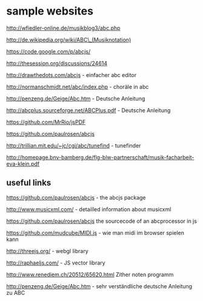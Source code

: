 # sample websites

http://wfiedler-online.de/musikblog3/abc.php

http://de.wikipedia.org/wiki/ABC\_(Musiknotation)

https://code.google.com/p/abcjs/

http://thesession.org/discussions/24614

http://drawthedots.com/abcjs - einfacher abc editor

http://normanschmidt.net/abc/index.php - choräle in abc

http://penzeng.de/Geige/Abc.htm - Deutsche Anleitung

http://abcplus.sourceforge.net/ABCPlus.pdf - Deutsche Anleitung

https://github.com/MrRio/jsPDF

https://github.com/paulrosen/abcjs

http://trillian.mit.edu/~jc/cgi/abc/tunefind   - tunefinder

http://homepage.bnv-bamberg.de/flg-blw-partnerschaft/musik-facharbeit-eva-klein.pdf

## useful links

https://github.com/paulrosen/abcjs - the abcjs package

http://www.musicxml.com/  - detailled information about musicxml

https://github.com/paulrosen/abcjs the sourcecode of an abcprocessor in js

https://github.com/mudcube/MIDI.js - wie man midi im browser spielen kann

http://threejs.org/ - webgl library

http://raphaeljs.com/ - JS vector library

http://www.renediem.ch/20512/65620.html Zither noten programm

http://penzeng.de/Geige/Abc.htm - sehr verständliche deutsche Anleitung zu ABC


